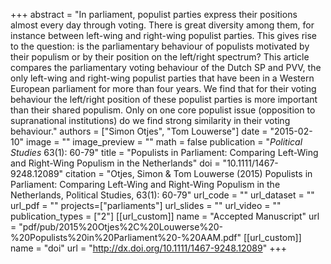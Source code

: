 +++
abstract = "In parliament, populist parties express their positions almost every day through voting. There is great diversity among them, for instance between left-wing and right-wing populist parties. This gives rise to the question: is the parliamentary behaviour of populists motivated by their populism or by their position on the left/right spectrum? This article compares the parliamentary voting behaviour of the Dutch SP and PVV, the only left-wing and right-wing populist parties that have been in a Western European parliament for more than four years. We find that for their voting behaviour the left/right position of these populist parties is more important than their shared populism. Only on one core populist issue (opposition to supranational institutions) do we find strong similarity in their voting behaviour."
authors = ["Simon Otjes", "Tom Louwerse"]
date = "2015-02-10"
image = ""
image_preview = ""
math = false
publication = "*Political Studies* 63(1): 60-79"
title = "Populists in Parliament: Comparing Left-Wing and Right-Wing Populism in the Netherlands"
doi = "10.1111/1467-9248.12089"
citation = "Otjes, Simon & Tom Louwerse (2015) Populists in Parliament: Comparing Left-Wing and Right-Wing Populism in the Netherlands, Political Studies, 63(1): 60-79"
url_code = ""
url_dataset = ""
url_pdf = ""
projects=["parliaments"]
url_slides = ""
url_video = ""
publication_types = ["2"]
[[url_custom]]
  name = "Accepted Manuscript"
  url = "pdf/pub/2015%20Otjes%2C%20Louwerse%20-%20Populists%20in%20Parliament%20-%20AAM.pdf"
[[url_custom]]
  name = "doi"
  url = "http://dx.doi.org/10.1111/1467-9248.12089"
+++
